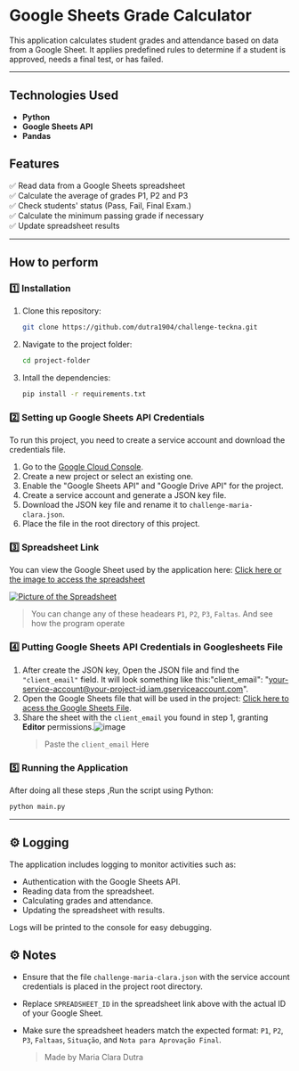 # Google Sheets Grade Calculator

This application calculates student grades and attendance based on data from a Google Sheet. It applies predefined rules to determine if a student is approved, needs a final test, or has failed.

---

## Technologies Used  
- **Python**  
- **Google Sheets API**  
- **Pandas**

## Features  
✅ Read data from a Google Sheets spreadsheet  
✅ Calculate the average of grades P1, P2 and P3  
✅ Check students' status (Pass, Fail, Final Exam.)  
✅ Calculate the minimum passing grade if necessary  
✅ Update spreadsheet results

---

## How to perform
### 1️⃣ Installation

1. Clone this repository:
   ```bash
   git clone https://github.com/dutra1904/challenge-teckna.git

2. Navigate to the project folder:
   ```bash
   cd project-folder

  3. Intall the dependencies:
     ```bash
     pip install -r requirements.txt

### 2️⃣ Setting up Google Sheets API Credentials

To run this project, you need to create a service account and download the credentials file.

1. Go to the [Google Cloud Console](https://console.cloud.google.com/).
2. Create a new project or select an existing one.
3. Enable the "Google Sheets API" and "Google Drive API" for the project.
4. Create a service account and generate a JSON key file.
5. Download the JSON key file and rename it to `challenge-maria-clara.json`.
6. Place the file in the root directory of this project.

### 3️⃣ Spreadsheet Link
You can view the Google Sheet used by the application here: [Click here or the image to access the spreadsheet](https://docs.google.com/spreadsheets/d/1B8LbphaK66cEvUmg0NK69WXAf7JzmkdcN46PF-cA6No/edit?usp=sharing)

[![Picture of the Spreadsheet](https://github.com/user-attachments/assets/62729fb3-386a-4deb-924e-5c8c353075c6)](https://docs.google.com/spreadsheets/d/1B8LbphaK66cEvUmg0NK69WXAf7JzmkdcN46PF-cA6No/edit?usp=sharing)
   > You can change any of these headears `P1`, `P2`, `P3`, `Faltas`. And see how the program operate

### 4️⃣ Putting Google Sheets API Credentials in Googlesheets File

1. After create the JSON key, Open the JSON file and find the `"client_email"` field. It will look something like this:"client_email": "your-service-account@your-project-id.iam.gserviceaccount.com".
2. Open the Google Sheets file that will be used in the project: [Click here to acess the Google Sheets File](https://docs.google.com/spreadsheets/d/1B8LbphaK66cEvUmg0NK69WXAf7JzmkdcN46PF-cA6No/edit?usp=sharing).
3. Share the sheet with the `client_email` you found in step 1, granting **Editor** permissions.![image](https://github.com/user-attachments/assets/bb172f68-dc08-4898-9d8c-953795f06f59)
   > Paste the  `client_email` Here



### 5️⃣ Running the Application

  After doing all these steps ,Run the script using Python:
  ```bash
  python main.py
````
---

## ⚙️ Logging 

The application includes logging to monitor activities such as:

- Authentication with the Google Sheets API.
- Reading data from the spreadsheet.
- Calculating grades and attendance.
- Updating the spreadsheet with results.
  
Logs will be printed to the console for easy debugging.

## ⚙️ Notes 

- Ensure that the file `challenge-maria-clara.json` with the service account credentials is placed in the project root directory.
- Replace `SPREADSHEET_ID` in the spreadsheet link above with the actual ID of your Google Sheet.
- Make sure the spreadsheet headers match the expected format: `P1`, `P2`, `P3`, `Faltaas`, `Situação`, and `Nota para Aprovação Final`.

   > Made by Maria Clara Dutra
